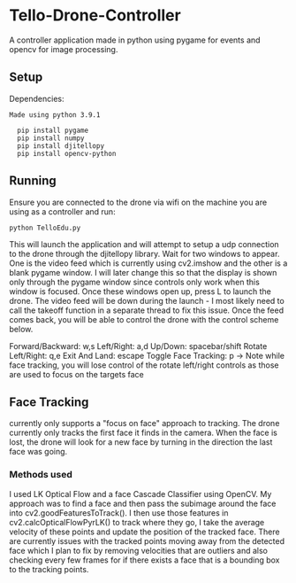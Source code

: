 # Tello-Drone-Controller
A controller application made in python using pygame for events and opencv for image processing.

## Setup
Dependencies:
```
Made using python 3.9.1
```
```
  pip install pygame
  pip install numpy
  pip install djitellopy
  pip install opencv-python
```
## Running
Ensure you are connected to the drone via wifi on the machine you are using as a controller and run:
```
python TelloEdu.py
```
This will launch the application and will attempt to setup a udp connection to the drone through the djitellopy library. Wait for two windows to appear.
One is the video feed which is currently using cv2.imshow and the other is a blank pygame window. I will later change this so that the display is shown
only through the pygame window since controls only work when this window is focused. Once these windows open up, press L to launch the drone. The video
feed will be down during the launch - I most likely need to call the takeoff function in a separate thread to fix this issue. Once the feed comes back,
you will be able to control the drone with the control scheme below.

Forward/Backward: w,s
Left/Right: a,d
Up/Down: spacebar/shift
Rotate Left/Right: q,e
Exit And Land: escape
Toggle Face Tracking: p -> Note while face tracking, you will lose control of the rotate left/right controls as those are used to focus on the targets face

## Face Tracking
currently only supports a "focus on face" approach to tracking.
The drone currently only tracks the first face it finds in the camera.
When the face is lost, the drone will look for a new face by turning in the direction the last face was going.
### Methods used
I used LK Optical Flow and a face Cascade Classifier using OpenCV.
My approach was to find a face and then pass the subimage around the face into cv2.goodFeaturesToTrack(). I then use those features in cv2.calcOpticalFlowPyrLK() to track
where they go, I take the average velocity of these points and update the position of the tracked face. There are currently issues with the tracked points moving away from
the detected face which I plan to fix by removing velocities that are outliers and also checking every few frames for if there exists a face that is a bounding box to the
tracking points.
